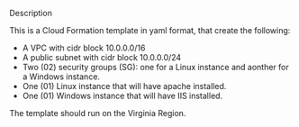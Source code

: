 Description

This is a Cloud Formation template in yaml format, that create the following:

- A VPC with cidr block 10.0.0.0/16
- A public subnet with cidr block 10.0.0.0/24
- Two (02) security groups (SG): one for a Linux instance and aonther for a Windows instance.
- One (01) Linux instance that will have apache installed.
- One (01) Windows instance that will have IIS installed.

The template should run on the Virginia Region.

